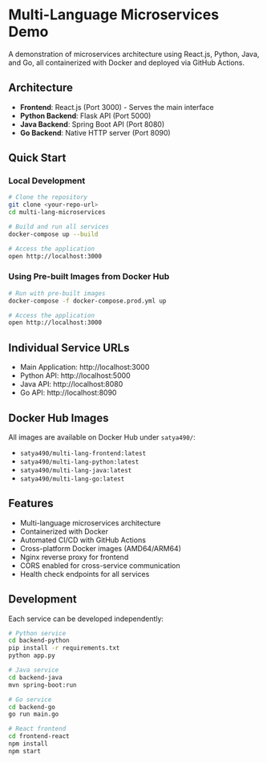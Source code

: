 # Multi-Language Microservices Demo

A demonstration of microservices architecture using React.js, Python, Java, and Go, all containerized with Docker and deployed via GitHub Actions.

## Architecture

- **Frontend**: React.js (Port 3000) - Serves the main interface
- **Python Backend**: Flask API (Port 5000) 
- **Java Backend**: Spring Boot API (Port 8080)
- **Go Backend**: Native HTTP server (Port 8090)

## Quick Start

### Local Development
```bash
# Clone the repository
git clone <your-repo-url>
cd multi-lang-microservices

# Build and run all services
docker-compose up --build

# Access the application
open http://localhost:3000
```

### Using Pre-built Images from Docker Hub
```bash
# Run with pre-built images
docker-compose -f docker-compose.prod.yml up

# Access the application
open http://localhost:3000
```

## Individual Service URLs

- Main Application: http://localhost:3000
- Python API: http://localhost:5000
- Java API: http://localhost:8080  
- Go API: http://localhost:8090

## Docker Hub Images

All images are available on Docker Hub under `satya490/`:

- `satya490/multi-lang-frontend:latest`
- `satya490/multi-lang-python:latest`
- `satya490/multi-lang-java:latest`
- `satya490/multi-lang-go:latest`

## Features

- Multi-language microservices architecture
- Containerized with Docker
- Automated CI/CD with GitHub Actions
- Cross-platform Docker images (AMD64/ARM64)
- Nginx reverse proxy for frontend
- CORS enabled for cross-service communication
- Health check endpoints for all services

## Development

Each service can be developed independently:

```bash
# Python service
cd backend-python
pip install -r requirements.txt
python app.py

# Java service  
cd backend-java
mvn spring-boot:run

# Go service
cd backend-go
go run main.go

# React frontend
cd frontend-react
npm install
npm start
```
